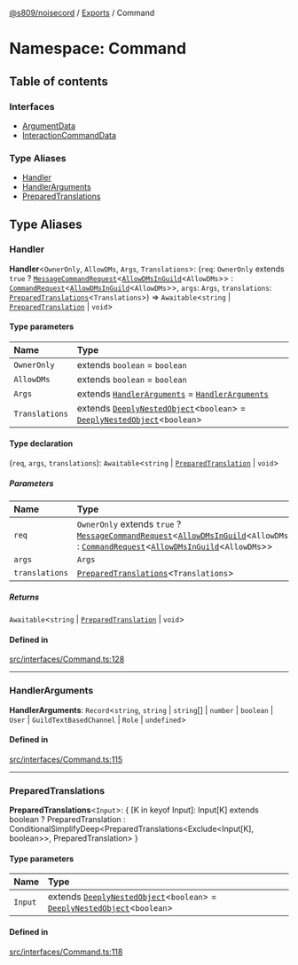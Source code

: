 [@s809/noisecord](../README.md) / [Exports](../modules.md) / Command

# Namespace: Command

## Table of contents

### Interfaces

- [ArgumentData](../interfaces/Command.ArgumentData.md)
- [InteractionCommandData](../interfaces/Command.InteractionCommandData.md)

### Type Aliases

- [Handler](Command.md#handler)
- [HandlerArguments](Command.md#handlerarguments)
- [PreparedTranslations](Command.md#preparedtranslations)

## Type Aliases

### Handler

 **Handler**<`OwnerOnly`, `AllowDMs`, `Args`, `Translations`\>: (`req`: `OwnerOnly` extends ``true`` ? [`MessageCommandRequest`](../classes/MessageCommandRequest.md)<[`AllowDMsInGuild`](../modules.md#allowdmsinguild)<`AllowDMs`\>\> : [`CommandRequest`](../classes/CommandRequest.md)<[`AllowDMsInGuild`](../modules.md#allowdmsinguild)<`AllowDMs`\>\>, `args`: `Args`, `translations`: [`PreparedTranslations`](Command.md#preparedtranslations)<`Translations`\>) => `Awaitable`<`string` \| [`PreparedTranslation`](../classes/PreparedTranslation.md) \| `void`\>

#### Type parameters

| Name | Type |
| :------ | :------ |
| `OwnerOnly` | extends `boolean` = `boolean` |
| `AllowDMs` | extends `boolean` = `boolean` |
| `Args` | extends [`HandlerArguments`](Command.md#handlerarguments) = [`HandlerArguments`](Command.md#handlerarguments) |
| `Translations` | extends [`DeeplyNestedObject`](../modules.md#deeplynestedobject)<`boolean`\> = [`DeeplyNestedObject`](../modules.md#deeplynestedobject)<`boolean`\> |

#### Type declaration

(`req`, `args`, `translations`): `Awaitable`<`string` \| [`PreparedTranslation`](../classes/PreparedTranslation.md) \| `void`\>

##### Parameters

| Name | Type |
| :------ | :------ |
| `req` | `OwnerOnly` extends ``true`` ? [`MessageCommandRequest`](../classes/MessageCommandRequest.md)<[`AllowDMsInGuild`](../modules.md#allowdmsinguild)<`AllowDMs`\>\> : [`CommandRequest`](../classes/CommandRequest.md)<[`AllowDMsInGuild`](../modules.md#allowdmsinguild)<`AllowDMs`\>\> |
| `args` | `Args` |
| `translations` | [`PreparedTranslations`](Command.md#preparedtranslations)<`Translations`\> |

##### Returns

`Awaitable`<`string` \| [`PreparedTranslation`](../classes/PreparedTranslation.md) \| `void`\>

#### Defined in

[src/interfaces/Command.ts:128](https://github.com/s809/noisecord/blob/master/src/interfaces/Command.ts#L128)

___

### HandlerArguments

 **HandlerArguments**: `Record`<`string`, `string` \| `string`[] \| `number` \| `boolean` \| `User` \| `GuildTextBasedChannel` \| `Role` \| `undefined`\>

#### Defined in

[src/interfaces/Command.ts:115](https://github.com/s809/noisecord/blob/master/src/interfaces/Command.ts#L115)

___

### PreparedTranslations

 **PreparedTranslations**<`Input`\>: { [K in keyof Input]: Input[K] extends boolean ? PreparedTranslation : ConditionalSimplifyDeep<PreparedTranslations<Exclude<Input[K], boolean\>\>, PreparedTranslation\> }

#### Type parameters

| Name | Type |
| :------ | :------ |
| `Input` | extends [`DeeplyNestedObject`](../modules.md#deeplynestedobject)<`boolean`\> = [`DeeplyNestedObject`](../modules.md#deeplynestedobject)<`boolean`\> |

#### Defined in

[src/interfaces/Command.ts:118](https://github.com/s809/noisecord/blob/master/src/interfaces/Command.ts#L118)
